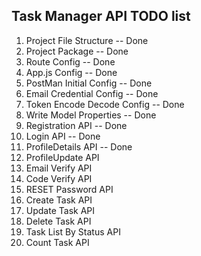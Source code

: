 ## Task Manager API TODO list

1. Project File Structure -- Done
2. Project Package -- Done
3. Route Config -- Done
4. App.js Config -- Done
5. PostMan Initial Config -- Done
6. Email Credential Config -- Done
7. Token Encode Decode Config -- Done
8. Write Model Properties -- Done
9. Registration API -- Done
10. Login API -- Done
11. ProfileDetails API -- Done
12. ProfileUpdate API
13. Email Verify API
14. Code Verify API
15. RESET Password API
16. Create Task API
17. Update Task API
18. Delete Task API
19. Task List By Status API
20. Count Task API
